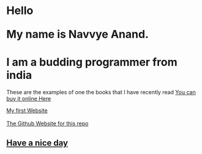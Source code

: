 <h1> Hello 

My name is Navvye Anand. </h1>

<h1> I am a budding programmer from india </h1>
  
  <p>These are the examples of one the books that I have recently read 
  
 <a href = "https://www.amazon.in/Learning-MySQL-JavaScript-Mysql-Javascript/dp/1491918667"/>
    You can buy it online Here
  
   <a href = "https://image-moderation.herokuapp.com" /> My first Website <a href = "https://navvye.github.io/Learning-PHP-JS-And-MYSQL/" /> 
   <br>
   <br>
   The Github Website for this repo
  </p>
  
  
  
 <h2 > Have a nice day </h2> 
  
  
